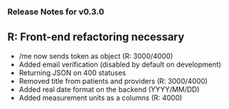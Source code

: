 ### Release Notes for v0.3.0

## R: Front-end refactoring necessary

- /me now sends token as object (R: 3000/4000)
- Added email verification (disabled by default on development)
- Returning JSON on 400 statuses
- Removed title from patients and providers (R: 3000/4000)
- Added real date format on the backend (YYYY/MM/DD)
- Added measurement units as a columns (R: 4000)